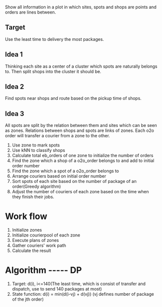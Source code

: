   Show all information in a plot in which sites, spots and shops are points and orders are lines between.

## Target
  Use the least time to delivery the most packages.

## Idea 1
  Thinking each site as a center of a cluster which spots are naturally belongs to. Then split shops into the cluster it should be.

## Idea 2
  Find spots near shops and route based on the pickup time of shops.

## Idea 3
  All spots are split by the relation between them and sites which can be seen as zones. Relations between shops and spots are links of zones. Each o2o order will transfer a courier from a zone to the other.
  
  1. Use zone to mark spots
  2. Use kNN to classify shops
  3. Calculate total eb_orders of one zone to initialize the number of orders
  4. Find the zone which a shop of a o2o_order belongs to and add to initial order number
  5. Find the zone which a spot of a o2o_order belongs to
  6. Arrange couriers based on initial order number
  7. Sort spots of each site based on the number of package of an order(Greedy algorithm)
  8. Adjust the number of couriers of each zone based on the time when they finish their jobs.

# Work flow
  1. Initialize zones
  2. Initialize courierpool of each zone
  3. Execute plans of zones
  4. Gather couriers' work path
  5. Calculate the result

# Algorithm ----- DP
  1. Target: d(i), i<=140(The least time, which is consist of transfer and dispatch, use to send 140 packages at most)
  2. State function: d(i) = min(d(i-vj) + d(vj)) (vj defines number of package of the jth order)
